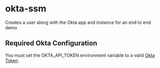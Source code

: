 # okta-ssm

Creates a user along with the Okta app and instance for an end to end demo

## Required Okta Configuration

You must set the OKTA_API_TOKEN environment variable to a valid [Okta Token](https://help.okta.com/en/prod/Content/Topics/Security/API.htm).
